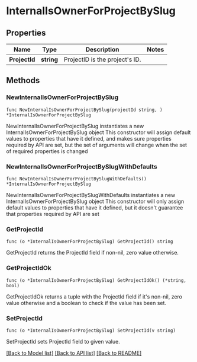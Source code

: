 # InternalIsOwnerForProjectBySlug

## Properties

Name | Type | Description | Notes
------------ | ------------- | ------------- | -------------
**ProjectId** | **string** | ProjectID is the project&#39;s ID. | 

## Methods

### NewInternalIsOwnerForProjectBySlug

`func NewInternalIsOwnerForProjectBySlug(projectId string, ) *InternalIsOwnerForProjectBySlug`

NewInternalIsOwnerForProjectBySlug instantiates a new InternalIsOwnerForProjectBySlug object
This constructor will assign default values to properties that have it defined,
and makes sure properties required by API are set, but the set of arguments
will change when the set of required properties is changed

### NewInternalIsOwnerForProjectBySlugWithDefaults

`func NewInternalIsOwnerForProjectBySlugWithDefaults() *InternalIsOwnerForProjectBySlug`

NewInternalIsOwnerForProjectBySlugWithDefaults instantiates a new InternalIsOwnerForProjectBySlug object
This constructor will only assign default values to properties that have it defined,
but it doesn't guarantee that properties required by API are set

### GetProjectId

`func (o *InternalIsOwnerForProjectBySlug) GetProjectId() string`

GetProjectId returns the ProjectId field if non-nil, zero value otherwise.

### GetProjectIdOk

`func (o *InternalIsOwnerForProjectBySlug) GetProjectIdOk() (*string, bool)`

GetProjectIdOk returns a tuple with the ProjectId field if it's non-nil, zero value otherwise
and a boolean to check if the value has been set.

### SetProjectId

`func (o *InternalIsOwnerForProjectBySlug) SetProjectId(v string)`

SetProjectId sets ProjectId field to given value.



[[Back to Model list]](../README.md#documentation-for-models) [[Back to API list]](../README.md#documentation-for-api-endpoints) [[Back to README]](../README.md)


